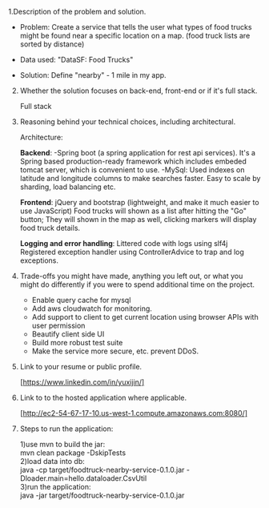 1.Description of the problem and solution.

   * Problem:
   Create a service that tells the user what types of food trucks might be found near a specific location on a map.
   (food truck lists are sorted by distance)

   * Data used:
   "DataSF: Food Trucks"

   * Solution:
   Define "nearby" - 1 mile in my app.

2. Whether the solution focuses on back-end, front-end or if it's full stack.

   Full stack

3. Reasoning behind your technical choices, including architectural.


   Architecture:

   **Backend**:
   -Spring boot (a spring application for rest api services). It's a Spring based production-ready framework which
   includes embeded tomcat server, which is convenient to use.
   -MySql: Used indexes on latitude and longitude columns to make searches faster. Easy to scale by sharding, load
   balancing etc.

   **Frontend**:
   jQuery and bootstrap (lightweight, and make it much easier to use JavaScript)
   Food trucks will shown as a list after hitting the "Go" button; They will shown in the map as well, clicking markers
   will display food truck details.

   **Logging and error handling**:
   Littered code with logs using slf4j
   Registered exception handler using ControllerAdvice to trap and log exceptions.
   
4. Trade-offs you might have made, anything you left out, or what you might do differently if you were to spend additional time on the project.
 
    * Enable query cache for mysql
    * Add aws cloudwatch for monitoring.
    * Add support to client to get current location using browser APIs with user permission
    * Beautify client side UI
    * Build more robust test suite
    * Make the service more secure, etc. prevent DDoS.
    
5. Link to your resume or public profile.

    [https://www.linkedin.com/in/yuxijin/]

6. Link to to the hosted application where applicable.

    [http://ec2-54-67-17-10.us-west-1.compute.amazonaws.com:8080/]

7. Steps to run the application:

   1)use mvn to build the jar: <br />
     mvn clean package -DskipTests <br />
   2)load data into db: <br />
     java -cp target/foodtruck-nearby-service-0.1.0.jar -Dloader.main=hello.dataloader.CsvUtil <br />
   3)run the application: <br />
     java -jar target/foodtruck-nearby-service-0.1.0.jar

